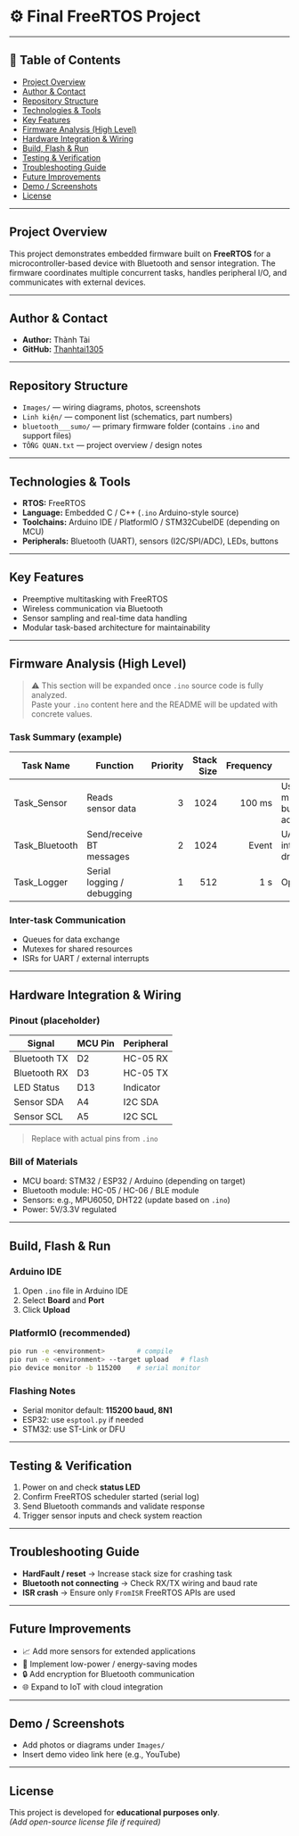 # ⚙️ Final FreeRTOS Project

---

## 📑 Table of Contents
- [Project Overview](#project-overview)
- [Author & Contact](#author--contact)
- [Repository Structure](#repository-structure)
- [Technologies & Tools](#technologies--tools)
- [Key Features](#key-features)
- [Firmware Analysis (High Level)](#firmware-analysis-high-level)
- [Hardware Integration & Wiring](#hardware-integration--wiring)
- [Build, Flash & Run](#build-flash--run)
- [Testing & Verification](#testing--verification)
- [Troubleshooting Guide](#troubleshooting-guide)
- [Future Improvements](#future-improvements)
- [Demo / Screenshots](#demo--screenshots)
- [License](#license)

---

## Project Overview
This project demonstrates embedded firmware built on **FreeRTOS** for a microcontroller-based device with Bluetooth and sensor integration. The firmware coordinates multiple concurrent tasks, handles peripheral I/O, and communicates with external devices.

---

## Author & Contact
- **Author:** Thành Tài  
- **GitHub:** [Thanhtai1305](https://github.com/Thanhtai1305)  


---

## Repository Structure
- `Images/` — wiring diagrams, photos, screenshots  
- `Linh kiện/` — component list (schematics, part numbers)  
- `bluetooth___sumo/` — primary firmware folder (contains `.ino` and support files)  
- `TỔNG QUAN.txt` — project overview / design notes  

---

## Technologies & Tools
- **RTOS:** FreeRTOS  
- **Language:** Embedded C / C++ (`.ino` Arduino-style source)  
- **Toolchains:** Arduino IDE / PlatformIO / STM32CubeIDE (depending on MCU)  
- **Peripherals:** Bluetooth (UART), sensors (I2C/SPI/ADC), LEDs, buttons  

---

## Key Features
- Preemptive multitasking with FreeRTOS  
- Wireless communication via Bluetooth  
- Sensor sampling and real-time data handling  
- Modular task-based architecture for maintainability  

---

## Firmware Analysis (High Level)
> ⚠️ This section will be expanded once `.ino` source code is fully analyzed.  
> Paste your `.ino` content here and the README will be updated with concrete values.

### Task Summary (example)
| Task Name      | Function                  | Priority | Stack Size | Frequency | Notes                      |
|----------------|---------------------------|---------:|-----------:|----------:|----------------------------|
| Task_Sensor    | Reads sensor data         | 3        | 1024       | 100 ms   | Uses mutex for bus access  |
| Task_Bluetooth | Send/receive BT messages  | 2        | 1024       | Event    | UART Rx interrupt-driven   |
| Task_Logger    | Serial logging / debugging| 1        | 512        | 1 s      | Optional                   |

### Inter-task Communication
- Queues for data exchange  
- Mutexes for shared resources  
- ISRs for UART / external interrupts  

---

## Hardware Integration & Wiring

### Pinout (placeholder)
| Signal        | MCU Pin | Peripheral |
|---------------|---------|------------|
| Bluetooth TX  | D2      | HC-05 RX   |
| Bluetooth RX  | D3      | HC-05 TX   |
| LED Status    | D13     | Indicator  |
| Sensor SDA    | A4      | I2C SDA    |
| Sensor SCL    | A5      | I2C SCL    |

> Replace with actual pins from `.ino`

### Bill of Materials
- MCU board: STM32 / ESP32 / Arduino (depending on target)  
- Bluetooth module: HC-05 / HC-06 / BLE module  
- Sensors: e.g., MPU6050, DHT22 (update based on `.ino`)  
- Power: 5V/3.3V regulated  

---

## Build, Flash & Run

### Arduino IDE
1. Open `.ino` file in Arduino IDE  
2. Select **Board** and **Port**  
3. Click **Upload**  

### PlatformIO (recommended)
```bash
pio run -e <environment>        # compile
pio run -e <environment> --target upload   # flash
pio device monitor -b 115200    # serial monitor
```

### Flashing Notes
- Serial monitor default: **115200 baud, 8N1**  
- ESP32: use `esptool.py` if needed  
- STM32: use ST-Link or DFU  

---

## Testing & Verification
1. Power on and check **status LED**  
2. Confirm FreeRTOS scheduler started (serial log)  
3. Send Bluetooth commands and validate response  
4. Trigger sensor inputs and check system reaction  

---

## Troubleshooting Guide
- **HardFault / reset** → Increase stack size for crashing task  
- **Bluetooth not connecting** → Check RX/TX wiring and baud rate  
- **ISR crash** → Ensure only `FromISR` FreeRTOS APIs are used  

---

## Future Improvements
- 📈 Add more sensors for extended applications  
- 🔄 Implement low-power / energy-saving modes  
- 🔒 Add encryption for Bluetooth communication  
- 🌐 Expand to IoT with cloud integration  

---

## Demo / Screenshots
- Add photos or diagrams under `Images/`  
- Insert demo video link here (e.g., YouTube)  

---

## License
This project is developed for **educational purposes only**.  
*(Add open-source license file if required)*  

